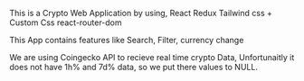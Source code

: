 This is a Crypto Web Application by using,
React
Redux
Tailwind css + Custom Css
react-router-dom

This App contains features like Search, Filter, currency change

We are using Coingecko API to recieve real time crypto Data,
Unfortunaitly it does not have 1h% and 7d% data, so we put there values to NULL.